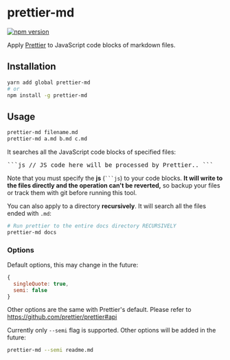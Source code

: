 # prettier-md

[![npm version](https://badge.fury.io/js/prettier-md.svg)](https://badge.fury.io/js/prettier-md)

Apply [Prettier](https://github.com/prettier/prettier) to JavaScript code blocks of markdown files.

## Installation

```sh
yarn add global prettier-md
# or
npm install -g prettier-md
```

## Usage

```sh
prettier-md filename.md
prettier-md a.md b.md c.md
```

It searches all the JavaScript code blocks of specified files: <pre>\```js
// JS code here will be processed by Prettier..
\```</pre>

Note that you must specify the **js** (<code>```js</code>) to your code blocks. **It will write to the files directly and the operation can't be reverted,** so backup your files or track them with git before running this tool.

You can also apply to a directory **recursively**. It will search all the files ended with `.md`:

```sh
# Run prettier to the entire docs directory RECURSIVELY
prettier-md docs
```

### Options

Default options, this may change in the future:

```js
{
  singleQuote: true,
  semi: false
}
```

Other options are the same with Prettier's default. Please refer to https://github.com/prettier/prettier#api

Currently only `--semi` flag is supported. Other options will be added in the future:

```sh
prettier-md --semi readme.md
```
